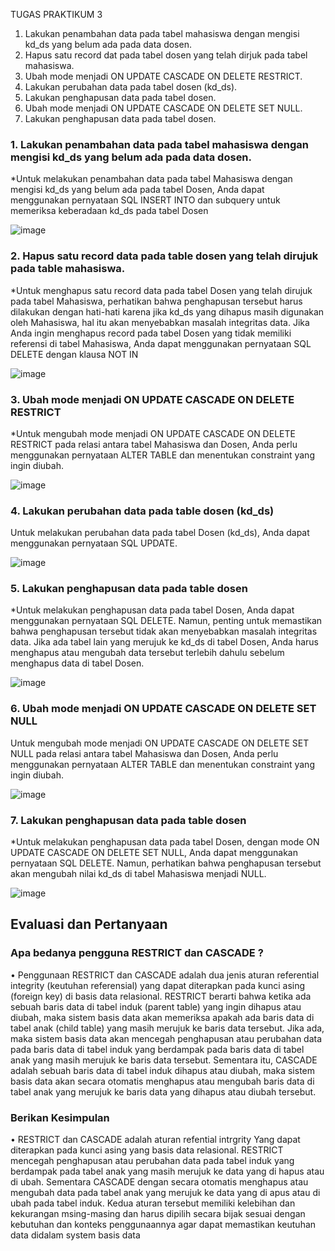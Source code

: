 TUGAS PRAKTIKUM  3
1.	Lakukan penambahan data pada tabel mahasiswa dengan mengisi kd_ds yang belum  ada pada data dosen.
2.	Hapus satu record dat pada tabel dosen yang telah dirjuk pada tabel mahasiswa.
3.	Ubah mode menjadi ON UPDATE CASCADE ON DELETE RESTRICT.
4.	Lakukan perubahan data pada tabel dosen (kd_ds).
5.	Lakukan penghapusan data pada tabel dosen.
6.	Ubah mode menjadi ON UPDATE CASCADE ON DELETE SET NULL.
7.	Lakukan penghapusan data pada tabel dosen.

### 1. Lakukan penambahan data pada tabel mahasiswa dengan mengisi kd_ds yang belum  ada pada data dosen.
*Untuk melakukan penambahan data pada tabel Mahasiswa dengan mengisi kd_ds yang belum ada pada tabel Dosen, Anda dapat menggunakan pernyataan SQL INSERT INTO dan subquery untuk memeriksa keberadaan kd_ds pada tabel Dosen

![image](https://github.com/Akramfarrasanto/Praktikum-3-Basis-Data/assets/115552876/8eb5d9cb-8515-4deb-9991-71f7ae9e73cb)

### 2. Hapus satu record data pada table dosen yang telah dirujuk pada table mahasiswa.
*Untuk menghapus satu record data pada tabel Dosen yang telah dirujuk pada tabel Mahasiswa, perhatikan bahwa penghapusan tersebut harus dilakukan dengan hati-hati karena jika kd_ds yang dihapus masih digunakan oleh Mahasiswa, hal itu akan menyebabkan masalah integritas data. Jika Anda ingin menghapus record pada tabel Dosen yang tidak memiliki referensi di tabel Mahasiswa, Anda dapat  menggunakan pernyataan SQL DELETE dengan klausa NOT IN 

![image](https://github.com/Akramfarrasanto/Praktikum-3-Basis-Data/assets/115552876/b42baf0b-25b6-4cb6-b011-f9ba62f6dd04)

### 3.	Ubah mode menjadi ON UPDATE CASCADE ON DELETE RESTRICT
*Untuk mengubah mode menjadi ON UPDATE CASCADE ON DELETE RESTRICT pada relasi antara tabel Mahasiswa dan Dosen, Anda perlu menggunakan pernyataan ALTER TABLE dan menentukan constraint yang ingin diubah.

![image](https://github.com/Akramfarrasanto/Praktikum-3-Basis-Data/assets/115552876/574f0afb-5d9c-414a-94d1-432fc5e823d3)

### 4.	Lakukan perubahan data pada table dosen (kd_ds)
Untuk melakukan perubahan data pada tabel Dosen (kd_ds), Anda dapat menggunakan pernyataan SQL UPDATE.

![image](https://github.com/Akramfarrasanto/Praktikum-3-Basis-Data/assets/115552876/11d00796-a2de-4bbd-8ff0-2205f93fceda)

### 5.	Lakukan penghapusan data pada table dosen
*Untuk melakukan penghapusan data pada tabel Dosen, Anda dapat menggunakan pernyataan SQL
DELETE. Namun, penting untuk memastikan bahwa penghapusan tersebut tidak akan menyebabkan
masalah integritas data. Jika ada tabel lain yang merujuk ke kd_ds di tabel Dosen, Anda harus	
menghapus atau mengubah data tersebut terlebih dahulu sebelum menghapus data di tabel Dosen.

![image](https://github.com/Akramfarrasanto/Praktikum-3-Basis-Data/assets/115552876/08df38b6-6945-40aa-a3da-227b359ee517)

### 6.	Ubah mode menjadi ON UPDATE CASCADE ON DELETE SET NULL
Untuk mengubah mode menjadi ON UPDATE CASCADE ON DELETE SET NULL pada relasi antara tabel Mahasiswa dan Dosen, Anda perlu menggunakan pernyataan ALTER TABLE dan menentukan constraint yang ingin diubah.

![image](https://github.com/Akramfarrasanto/Praktikum-3-Basis-Data/assets/115552876/c165196c-784a-4d89-aabb-ae971a1ce2e7)

###  7.	Lakukan penghapusan data pada table dosen
*Untuk melakukan penghapusan data pada tabel Dosen, dengan mode ON UPDATE CASCADE ON
DELETE SET NULL, Anda dapat menggunakan pernyataan SQL DELETE. Namun, perhatikan bahwa
penghapusan tersebut akan mengubah nilai kd_ds di tabel Mahasiswa menjadi NULL.	

![image](https://github.com/Akramfarrasanto/Praktikum-3-Basis-Data/assets/115552876/c0e6cb2a-4d58-40f6-a8ed-5a7a7e594001)

## Evaluasi dan Pertanyaan
### Apa bedanya pengguna RESTRICT dan CASCADE ?
•	Penggunaan RESTRICT dan CASCADE adalah dua jenis aturan referential integrity (keutuhan referensial) yang dapat diterapkan pada kunci asing (foreign key) di basis data relasional. RESTRICT berarti bahwa ketika ada sebuah baris data di tabel induk (parent table) yang ingin dihapus atau diubah, maka sistem basis data akan memeriksa apakah ada baris data di tabel anak (child table) yang masih merujuk ke baris data tersebut. Jika ada, maka sistem basis data akan mencegah penghapusan atau perubahan data pada baris data di tabel induk yang berdampak pada baris data di tabel anak yang masih merujuk ke baris data tersebut. Sementara itu, CASCADE adalah sebuah baris data di tabel induk dihapus atau diubah, maka sistem basis data akan secara otomatis menghapus atau mengubah baris data di tabel anak yang merujuk ke baris data yang dihapus atau diubah tersebut.

### Berikan Kesimpulan
•	RESTRICT dan CASCADE adalah aturan refential intrgrity Yang dapat diterapkan pada kunci asing yang basis data relasional. RESTRICT mencegah penghapusan atau perubahan data pada tabel induk yang berdampak pada tabel anak yang masih merujuk ke data yang di hapus atau di ubah. Sementara CASCADE dengan secara otomatis menghapus atau mengubah data pada tabel anak yang merujuk ke data yang di apus atau di ubah pada tabel induk. Kedua aturan tersebut memiliki kelebihan dan kekurangan msing-masing dan harus dipilih secara bijak sesuai dengan kebutuhan dan konteks penggunaannya agar dapat memastikan keutuhan data didalam system basis data

